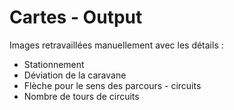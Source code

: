 # Cartes - Output

Images retravaillées manuellement avec les détails :

- Stationnement
- Déviation de la caravane
- Flèche pour le sens des parcours - circuits
- Nombre de tours de circuits

